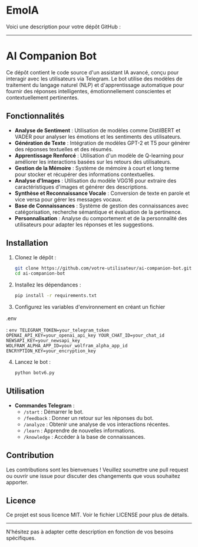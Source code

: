 # EmoIA
Voici une description pour votre dépôt GitHub :

---

# AI Companion Bot

Ce dépôt contient le code source d'un assistant IA avancé, conçu pour interagir avec les utilisateurs via Telegram. Le bot utilise des modèles de traitement du langage naturel (NLP) et d'apprentissage automatique pour fournir des réponses intelligentes, émotionnellement conscientes et contextuellement pertinentes.

## Fonctionnalités

- **Analyse de Sentiment** : Utilisation de modèles comme DistilBERT et VADER pour analyser les émotions et les sentiments des utilisateurs.
- **Génération de Texte** : Intégration de modèles GPT-2 et T5 pour générer des réponses textuelles et des résumés.
- **Apprentissage Renforcé** : Utilisation d'un modèle de Q-learning pour améliorer les interactions basées sur les retours des utilisateurs.
- **Gestion de la Mémoire** : Système de mémoire à court et long terme pour stocker et récupérer des informations contextuelles.
- **Analyse d'Images** : Utilisation du modèle VGG16 pour extraire des caractéristiques d'images et générer des descriptions.
- **Synthèse et Reconnaissance Vocale** : Conversion de texte en parole et vice versa pour gérer les messages vocaux.
- **Base de Connaissances** : Système de gestion des connaissances avec catégorisation, recherche sémantique et évaluation de la pertinence.
- **Personnalisation** : Analyse du comportement et de la personnalité des utilisateurs pour adapter les réponses et les suggestions.

## Installation

1. Clonez le dépôt :
    ```sh
    git clone https://github.com/votre-utilisateur/ai-companion-bot.git
    cd ai-companion-bot
    ```

2. Installez les dépendances :
    ```sh
    pip install -r requirements.txt
    ```

3. Configurez les variables d'environnement en créant un fichier 

.env

 :
    ```env
    TELEGRAM_TOKEN=your_telegram_token
    OPENAI_API_KEY=your_openai_api_key
    YOUR_CHAT_ID=your_chat_id
    NEWSAPI_KEY=your_newsapi_key
    WOLFRAM_ALPHA_APP_ID=your_wolfram_alpha_app_id
    ENCRYPTION_KEY=your_encryption_key
    ```

4. Lancez le bot :
    ```sh
    python botv6.py
    ```

## Utilisation

- **Commandes Telegram** :
  - `/start` : Démarrer le bot.
  - `/feedback` : Donner un retour sur les réponses du bot.
  - `/analyze` : Obtenir une analyse de vos interactions récentes.
  - `/learn` : Apprendre de nouvelles informations.
  - `/knowledge` : Accéder à la base de connaissances.

## Contribution

Les contributions sont les bienvenues ! Veuillez soumettre une pull request ou ouvrir une issue pour discuter des changements que vous souhaitez apporter.

## Licence

Ce projet est sous licence MIT. Voir le fichier LICENSE pour plus de détails.

---

N'hésitez pas à adapter cette description en fonction de vos besoins spécifiques.